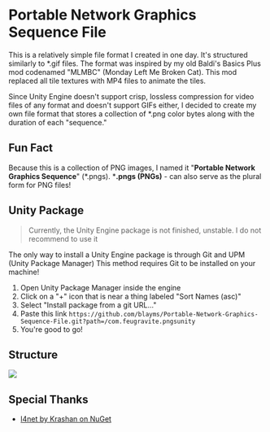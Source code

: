 # Portable Network Graphics Sequence File

This is a relatively simple file format I created in one day. It's structured similarly to *.gif files. The format was inspired by my old Baldi's Basics Plus mod codenamed "MLMBC" (Monday Left Me Broken Cat). This mod replaced all tile textures with MP4 files to animate the tiles.

Since Unity Engine doesn't support crisp, lossless compression for video files of any format and doesn't support GIFs either, I decided to create my own file format that stores a collection of *.png color bytes along with the duration of each "sequence."

## Fun Fact
Because this is a collection of PNG images, I named it "**Portable Network Graphics Sequence**" (*.pngs).
***.pngs (PNGs)** - can also serve as the plural form for PNG files!

## Unity Package

> Currently, the Unity Engine package is not finished, unstable. I do not recommend to use it

The only way to install a Unity Engine package is through Git and UPM (Unity Package Manager)
This method requires Git to be installed on your machine!

1. Open Unity Package Manager inside the engine
2. Click on a "+" icon that is near a thing labeled "Sort Names (asc)"
3. Select "Install package from a git URL..."
4. Paste this link
`https://github.com/blayms/Portable-Network-Graphics-Sequence-File.git?path=/com.feugravite.pngsunity`
5. You're good to go!

## Structure
![](https://file.garden/Z-1IetWhPAglb4Fv/pngsgithub.svg)
## Special Thanks
- [l4net by Krashan on NuGet](https://www.nuget.org/packages/lz4net/)